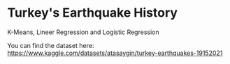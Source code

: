 # Turkey's Earthquake History
 K-Means, Lineer Regression and Logistic Regression

You can find the dataset here: https://www.kaggle.com/datasets/atasaygin/turkey-earthquakes-19152021
